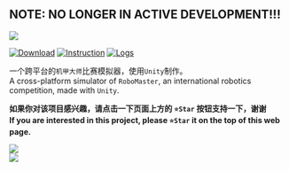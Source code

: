NOTE: NO LONGER IN ACTIVE DEVELOPMENT!!!
----
![](http://or110ndo3.bkt.clouddn.com/18-3-23/44973802.jpg)

[![Download](https://ws1.sinaimg.cn/large/006qWXRJly1fprj3mn6q1j305d01i3yc.jpg)](https://www.microsoft.com/store/apps/9P79HBK1SNG2)
[![Instruction](https://ws1.sinaimg.cn/large/006qWXRJly1fprj53mcvcj306g01fdfo.jpg)](https://github.com/1448839220/RoboMaster_Unity_Emulator/wiki/游戏说明--How-to-Play%3F)
[![Logs](https://ws1.sinaimg.cn/large/006qWXRJly1fprjlj8d3vj306v01gq2r.jpg)](https://github.com/1448839220/RoboMaster_Unity_Emulator/releases)
    
一个跨平台的`机甲大师`比赛模拟器，使用`Unity`制作。      
A cross-platform simulator of `RoboMaster`, an international robotics competition, made with `Unity`.     

**如果你对该项目感兴趣，请点击一下页面上方的 `⭐Star` 按钮支持一下，谢谢**    
**If you are interested in this project, please `⭐Star` it on the top of this web page.**

![](http://or110ndo3.bkt.clouddn.com/18-3-23/16374214.jpg)    
![](http://or110ndo3.bkt.clouddn.com/18-3-23/40496656.jpg)
